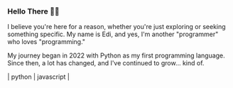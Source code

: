 ### Hello There 👋🏻

I believe you're here for a reason, whether you're just exploring or seeking something specific. My name is Edi, and yes, I'm another "programmer" who loves "programming."

My journey began in 2022 with Python as my first programming language. Since then, a lot has changed, and I've continued to grow... kind of. 

| python | javascript | 
